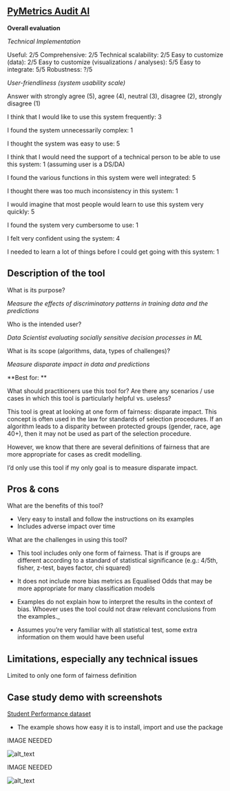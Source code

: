 ## **[PyMetrics Audit AI](https://github.com/pymetrics/audit-ai)**

**Overall evaluation**

_Technical Implementation_

Useful: 2/5
Comprehensive: 2/5
Technical scalability: 2/5
Easy to customize (data): 2/5
Easy to customize (visualizations / analyses): 5/5
Easy to integrate: 5/5
Robustness: ?/5

_User-friendliness (system usability scale)_

Answer with strongly agree (5), agree (4), neutral (3), disagree (2), strongly disagree (1)

I think that I would like to use this system frequently: 3

I found the system unnecessarily complex: 1

I thought the system was easy to use: 5

I think that I would need the support of a technical person to be able to use this system: 1 (assuming user is a DS/DA)

I found the various functions in this system were well integrated: 5

I thought there was too much inconsistency in this system: 1

I would imagine that most people would learn to use this system very quickly: 5

I found the system very cumbersome to use: 1

I felt very confident using the system: 4

I needed to learn a lot of things before I could get going with this system: 1

## Description of the tool

What is its purpose?

_Measure the effects of discriminatory patterns in training data and the predictions_

Who is the intended user?

_Data Scientist evaluating socially sensitive decision processes in ML_

What is its scope (algorithms, data, types of challenges)?

_Measure disparate impact in data and predictions_

**Best for: **

What should practitioners use this tool for? Are there any scenarios / use cases in which this tool is particularly helpful vs. useless?

This tool is great at looking at one form of fairness: disparate impact. This concept is often used in the law for standards of selection procedures. If an algorithm leads to a disparity between protected groups (gender, race, age 40+), then it may not be used as part of the selection procedure.

However, we know that there are several definitions of fairness that are more appropriate for cases as credit modelling.

I’d only use this tool if my only goal is to measure disparate impact.

## Pros & cons

What are the benefits of this tool?

- Very easy to install and follow the instructions on its examples
- Includes adverse impact over time

What are the challenges in using this tool?

- This tool includes only one form of fairness. That is if groups are different according to a standard of statistical significance (e.g.: 4/5th, fisher, z-test, bayes factor, chi squared)
- It does not include more bias metrics as Equalised Odds that may be more appropriate for many classification models
- Examples do not explain how to interpret the results in the context of bias. Whoever uses the tool could not draw relevant conclusions from the examples.\_

- Assumes you’re very familiar with all statistical test, some extra information on them would have been useful

## Limitations, especially any technical issues

Limited to only one form of fairness definition

## Case study demo with screenshots

[Student Performance dataset](https://github.com/pymetrics/audit-ai/blob/master/examples/StudentPerformanceData_BiasCheck.ipynb)

- The example shows how easy it is to install, import and use the package

IMAGE NEEDED

![alt_text](_media/image15.png "image_tooltip")

IMAGE NEEDED

![alt_text](_media/image16.png "image_tooltip")
